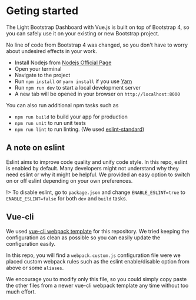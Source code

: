 # Geting started

The Light Bootstrap Dashboard with Vue.js is built on top of Bootstrap 4, 
so you can safely use it on your existing or new Bootstrap project.

No line of code from Bootstrap 4 was changed, so you don't have to worry about undesired effects in your work.

- Install Nodejs from [Nodejs Official Page](https://nodejs.org/en/)
- Open your terminal
- Navigate to the project
- Run `npm install` or `yarn install` if you use [Yarn](https://yarnpkg.com/en/)
- Run `npm run dev` to start a local development server
- A new tab will be opened in your browser on `http://localhost:8000`

You can also run additional npm tasks such as
- `npm run build` to build your app for production
- `npm run unit` to run unit tests
- `npm run lint` to run linting. (We used [eslint-standard](https://github.com/standard/eslint-config-standard))

## A note on eslint

Eslint aims to improve code quality and unify code style. In this repo, eslint is enabled by default.
Many developers might not understand why they need eslint or why it might be helpful. We provided an easy
option to switch on or off eslint depending on your own preferences.

!> To disable eslint, go to `package.json` and change `ENABLE_ESLINT=true` to `ENABLE_ESLINT=false` for both
`dev` and `build` tasks.

## Vue-cli

We used [vue-cli webpack template](https://github.com/vuejs-templates/webpack) for this repository.
We tried keeping the configuration as clean as possible so you can easily update the configuration easily.

In this repo, you will find a `webpack.custom.js` configuration file were we placed custom webpack rules such as
the eslint enable/disable option from above or some `aliases`.

We encourage you to modify only this file, so you could simply copy paste the other files from a newer vue-cli webpack template any time
without too much effort.

